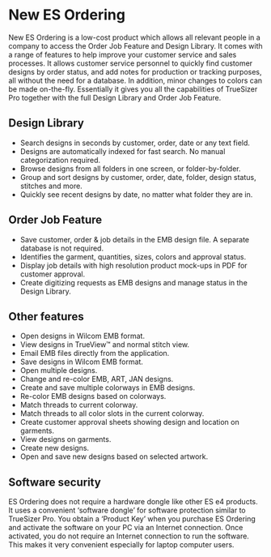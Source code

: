# New ES Ordering

New ES Ordering is a low-cost product which allows all relevant people in a company to access the Order Job Feature and Design Library. It comes with a range of features to help improve your customer service and sales processes. It allows customer service personnel to quickly find customer designs by order status, and add notes for production or tracking purposes, all without the need for a database. In addition, minor changes to colors can be made on-the-fly. Essentially it gives you all the capabilities of TrueSizer Pro together with the full Design Library and Order Job Feature.

## Design Library

- Search designs in seconds by customer, order, date or any text field.
- Designs are automatically indexed for fast search. No manual categorization required.
- Browse designs from all folders in one screen, or folder-by-folder.
- Group and sort designs by customer, order, date, folder, design status, stitches and more.
- Quickly see recent designs by date, no matter what folder they are in.

## Order Job Feature

- Save customer, order & job details in the EMB design file. A separate database is not required.
- Identifies the garment, quantities, sizes, colors and approval status.
- Display job details with high resolution product mock-ups in PDF for customer approval.
- Create digitizing requests as EMB designs and manage status in the Design Library.

## Other features

- Open designs in Wilcom EMB format.
- View designs in TrueView™ and normal stitch view.
- Email EMB files directly from the application.
- Save designs in Wilcom EMB format.
- Open multiple designs.
- Change and re-color EMB, ART, JAN designs.
- Create and save multiple colorways in EMB designs.
- Re-color EMB designs based on colorways.
- Match threads to current colorway.
- Match threads to all color slots in the current colorway.
- Create customer approval sheets showing design and location on garments.
- View designs on garments.
- Create new designs.
- Open and save new designs based on selected artwork.

## Software security

ES Ordering does not require a hardware dongle like other ES e4 products. It uses a convenient ‘software dongle’ for software protection similar to TrueSizer Pro. You obtain a ‘Product Key’ when you purchase ES Ordering and activate the software on your PC via an Internet connection. Once activated, you do not require an Internet connection to run the software. This makes it very convenient especially for laptop computer users.
